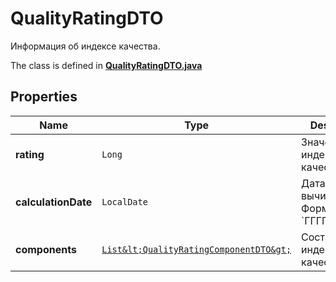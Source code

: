 

# QualityRatingDTO

Информация об индексе качества.

The class is defined in **[QualityRatingDTO.java](../../src/main/java/org/openapitools/model/QualityRatingDTO.java)**

## Properties

Name | Type | Description | Notes
------------ | ------------- | ------------- | -------------
**rating** | `Long` | Значение индекса качества. | 
**calculationDate** | `LocalDate` | Дата вычисления.  Формат даты: &#x60;ГГГГ‑ММ‑ДД&#x60;.  | 
**components** | [`List&lt;QualityRatingComponentDTO&gt;`](QualityRatingComponentDTO.md) | Составляющие индекса качества. | 





